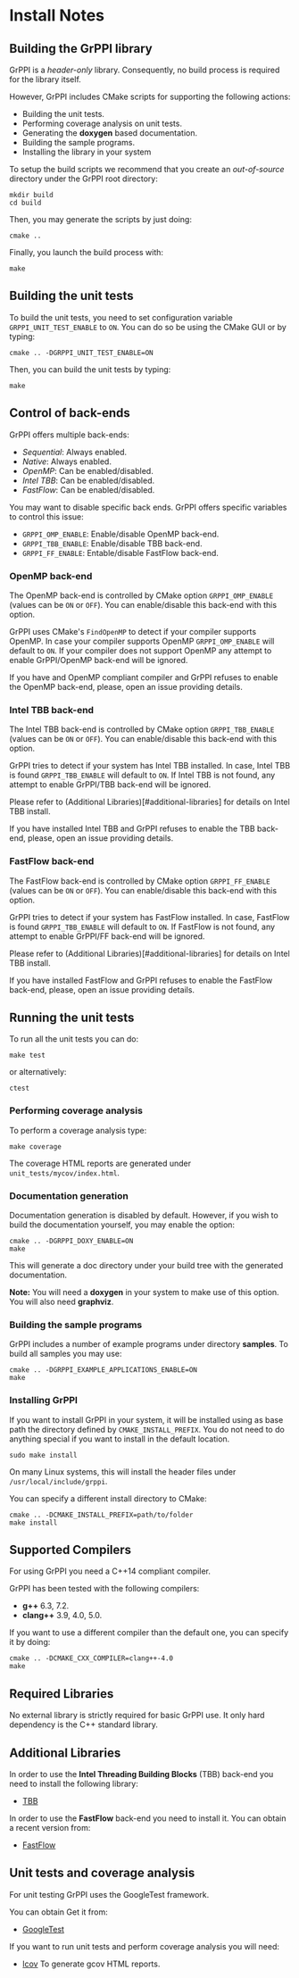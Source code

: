 # Install Notes

## Building the GrPPI library

GrPPI is a *header-only* library. Consequently, no build process is required for
the library itself.

However, GrPPI includes CMake scripts for supporting the following actions:

* Building the unit tests.
* Performing coverage analysis on unit tests.
* Generating the **doxygen** based documentation.
* Building the sample programs.
* Installing the library in your system

To setup the build scripts we recommend that you create an *out-of-source*
directory under the GrPPI root directory:

~~~
mkdir build
cd build
~~~

Then, you may generate the scripts by just doing:

~~~
cmake ..
~~~

Finally, you launch the build process with:

~~~
make
~~~

## Building the unit tests

To build the unit tests, you need to set configuration variable
`GRPPI_UNIT_TEST_ENABLE` to `ON`. You can do so be using the CMake GUI or by
typing:

~~~
cmake .. -DGRPPI_UNIT_TEST_ENABLE=ON
~~~

Then, you can build the unit tests by typing:

~~~
make
~~~

## Control of back-ends

GrPPI offers multiple back-ends:

* *Sequential*: Always enabled.
* *Native*: Always enabled.
* *OpenMP*: Can be enabled/disabled.
* *Intel TBB*: Can be enabled/disabled.
* *FastFlow*: Can be enabled/disabled.

You may want to disable specific back ends. GrPPI offers specific variables to
control this issue:

* `GRPPI_OMP_ENABLE`: Enable/disable OpenMP back-end.
* `GRPPI_TBB_ENABLE`: Enable/disable TBB back-end.
* `GRPPI_FF_ENABLE`: Entable/disable FastFlow back-end.

### OpenMP back-end

The OpenMP back-end is controlled by CMake option `GRPPI_OMP_ENABLE` (values can
be `ON` or `OFF`). You can enable/disable this back-end with this option.

GrPPI uses CMake's `FindOpenMP` to detect if your compiler supports OpenMP. In
case your compiler supports OpenMP `GRPPI_OMP_ENABLE` will default to `ON`. If
your compiler does not support OpenMP any attempt to enable GrPPI/OpenMP
back-end will be ignored.

If you have and OpenMP compliant compiler and GrPPI refuses to enable the OpenMP
back-end, please, open an issue providing details.

### Intel TBB back-end

The Intel TBB back-end is controlled by CMake option `GRPPI_TBB_ENABLE` (values
can be `ON` or `OFF`). You can enable/disable this back-end with this option.

GrPPI tries to detect if your system has Intel TBB installed. In case, Intel TBB
is found `GRPPI_TBB_ENABLE` will default to `ON`. If Intel TBB is not found,
any attempt to enable GrPPI/TBB back-end will be ignored.

Please refer to (Additional Libraries)[#additional-libraries] for details on
Intel TBB install.

If you have installed Intel TBB and GrPPI refuses to enable the TBB back-end,
please, open an issue providing details.

### FastFlow back-end

The FastFlow back-end is controlled by CMake option `GRPPI_FF_ENABLE` (values
can be `ON` or `OFF`). You can enable/disable this back-end with this option.

GrPPI tries to detect if your system has FastFlow installed. In case, FastFlow
is found `GRPPI_TBB_ENABLE` will default to `ON`. If FastFlow is not found,
any attempt to enable GrPPI/FF back-end will be ignored.

Please refer to (Additional Libraries)[#additional-libraries] for details on
Intel TBB install.

If you have installed FastFlow and GrPPI refuses to enable the FastFlow back-end,
please, open an issue providing details.

## Running the unit tests

To run all the unit tests you can do:

~~~
make test
~~~

or alternatively:

~~~
ctest
~~~

### Performing coverage analysis

To perform a coverage analysis type:

~~~
make coverage
~~~

The coverage HTML reports are generated under `unit_tests/mycov/index.html`.

### Documentation generation

Documentation generation is disabled by default. However, if you wish to build
the documentation yourself, you may enable the option:

~~~
cmake .. -DGRPPI_DOXY_ENABLE=ON
make
~~~

This will generate a doc directory under your build tree with the generated
documentation.

**Note:** You will need a **doxygen** in your system to make use of this option.
You will also need **graphviz**.


### Building the sample programs

GrPPI includes a number of example programs under directory **samples**. To
build all samples you may use:

~~~
cmake .. -DGRPPI_EXAMPLE_APPLICATIONS_ENABLE=ON
make
~~~

### Installing GrPPI

If you want to install GrPPI in your system, it will be installed using as base
path the directory defined by `CMAKE_INSTALL_PREFIX`. You do not need to do
anything special if you want to install in the default location.

~~~
sudo make install
~~~

On many Linux systems, this will install the header files under
`/usr/local/include/grppi`.

You can specify a different install directory to CMake:

~~~
cmake .. -DCMAKE_INSTALL_PREFIX=path/to/folder
make install
~~~

## Supported Compilers ##

For using GrPPI you need a C++14 compliant compiler.

GrPPI has been tested with the following compilers:

  * **g++** 6.3, 7.2. 
  * **clang++** 3.9, 4.0, 5.0.

If you want to use a different compiler than the default one, you can specify it
by doing:

~~~
cmake .. -DCMAKE_CXX_COMPILER=clang++-4.0
make
~~~

## Required Libraries ##

No external library is strictly required for basic GrPPI use. It only hard
dependency is the C++ standard library.


## Additional Libraries ##

In order to use the **Intel Threading Building Blocks** (TBB) back-end you need
to install the following library:

  * [TBB](https://www.threadingbuildingblocks.org/)

In order to use the **FastFlow** back-end you need to install it. You can obtain
a recent version from:

  * [FastFlow](https://github.com/fastflow/fastflow)

## Unit tests and coverage analysis

For unit testing GrPPI uses the GoogleTest framework. 

You can obtain Get it from:

  * [GoogleTest](https://github.com/google/googletest)

If you want to run unit tests and perform coverage analysis you will need:

  * [lcov](https://github.com/linux-test-project/lcov)
    To generate gcov HTML reports.

